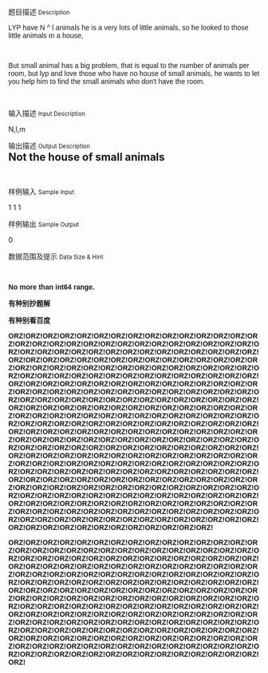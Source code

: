 <div class="panel panel-default">
<div class="area-title">
<span>
题目描述
<small>Description</small>
</span></div>
<div class="panel-body">

<p style="font-family: arial, sans-serif;">LYP have N ^ l animals he is a very lots of little animals, so he looked to those little animals m a house,</p><p style="font-family: arial, sans-serif;"><br></p><p style="font-family: arial, sans-serif;">But small animal has a big problem, that is equal to the number of animals per room, but lyp and love those who have no house of small animals, he wants to let you help him to find the small animals who don't have the room.</p><p><br></p>

</div>
</div>

<div class="panel panel-default">
<div class="area-title">
<span>
输入描述
<small>Input Description</small>
</span></div>
<div class="panel-body">
<p>N,l,m</p>

</div>
</div>
<div  class="panel panel-default">
<div class="area-title">
<span>
输出描述
<small>Output Description</small>
</span></div>
<div class="panel-body">

<p class="tgt" style="margin-top: 0px; margin-bottom: 10px; padding: 0px; border: 0px; font-size: 1.5em; font-weight: bold; line-height: 27px;">Not the house of small animals</p><p><br/></p>

</div>
</div>


<div class="panel panel-default">
<div class="area-title">
<span>
样例输入
<small>Sample Input</small>
</span></div>
<div class="panel-body">
<p>1 1 1</p>

</div>
</div>

<div class="panel panel-default">
<div class="area-title">
<span>
样例输出
<small>Sample Output</small>
</span></div>
<div class="panel-body">
<p>0</p>

</div>
</div>

<div class="panel panel-default">
<div class="area-title">
<span>
数据范围及提示
<small>Data Size & Hint</small>
</span></div>
<div class="panel-body">
<p><span style="font-family: arial, sans-serif; font-weight: bold;"><br></span></p><p><span style="font-family: arial, sans-serif; font-weight: bold;">No more than int64 range.</span></p><p><span style="font-family: arial, sans-serif; font-weight: bold;">有种别抄题解<br></span></p><p><span style="font-family: arial, sans-serif; font-weight: bold;">有种别看百度</span></p><p><span style="font-family: arial, sans-serif; font-weight: bold;"><span style="font-family: arial, sans-serif; font-weight: bold;">ORZ!</span><span style="font-family: arial, sans-serif; font-weight: bold;">ORZ!</span><span style="font-family: arial, sans-serif; font-weight: bold;">ORZ!</span><span style="font-family: arial, sans-serif; font-weight: bold;">ORZ!</span><span style="font-family: arial, sans-serif; font-weight: bold;">ORZ!</span><span style="font-family: arial, sans-serif; font-weight: bold;">ORZ!</span><span style="font-family: arial, sans-serif; font-weight: bold;">ORZ!</span><span style="font-family: arial, sans-serif; font-weight: bold;">ORZ!</span><span style="font-family: arial, sans-serif; font-weight: bold;">ORZ!</span><span style="font-family: arial, sans-serif; font-weight: bold;">ORZ!</span><span style="font-family: arial, sans-serif; font-weight: bold;">ORZ!</span><span style="font-family: arial, sans-serif; font-weight: bold;">ORZ!</span><span style="font-family: arial, sans-serif; font-weight: bold;">ORZ!</span><span style="font-family: arial, sans-serif; font-weight: bold;">ORZ!</span><span style="font-family: arial, sans-serif; font-weight: bold;">ORZ!</span><span style="font-family: arial, sans-serif; font-weight: bold;">ORZ!</span><span style="font-family: arial, sans-serif; font-weight: bold;">ORZ!</span><span style="font-family: arial, sans-serif; font-weight: bold;">ORZ!</span><span style="font-family: arial, sans-serif; font-weight: bold;">ORZ!</span><span style="font-family: arial, sans-serif; font-weight: bold;">ORZ!</span><span style="font-family: arial, sans-serif; font-weight: bold;">ORZ!</span><span style="font-family: arial, sans-serif; font-weight: bold;">ORZ!</span><span style="font-family: arial, sans-serif; font-weight: bold;">ORZ!</span><span style="font-family: arial, sans-serif; font-weight: bold;">ORZ!</span><span style="font-family: arial, sans-serif; font-weight: bold;">ORZ!</span><span style="font-family: arial, sans-serif; font-weight: bold;">ORZ!</span><span style="font-family: arial, sans-serif; font-weight: bold;">ORZ!</span><span style="font-family: arial, sans-serif; font-weight: bold;">ORZ!</span><span style="font-family: arial, sans-serif; font-weight: bold;">ORZ!</span><span style="font-family: arial, sans-serif; font-weight: bold;">ORZ!</span><span style="font-family: arial, sans-serif; font-weight: bold;">ORZ!</span><span style="font-family: arial, sans-serif; font-weight: bold;">ORZ!</span><span style="font-family: arial, sans-serif; font-weight: bold;">ORZ!</span><span style="font-family: arial, sans-serif; font-weight: bold;">ORZ!</span><span style="font-family: arial, sans-serif; font-weight: bold;">ORZ!</span><span style="font-family: arial, sans-serif; font-weight: bold;">ORZ!</span><span style="font-family: arial, sans-serif; font-weight: bold;">ORZ!</span><span style="font-family: arial, sans-serif; font-weight: bold;">ORZ!</span><span style="font-family: arial, sans-serif; font-weight: bold;">ORZ!</span><span style="font-family: arial, sans-serif; font-weight: bold;">ORZ!</span><span style="font-family: arial, sans-serif; font-weight: bold;">ORZ!</span><span style="font-family: arial, sans-serif; font-weight: bold;">ORZ!</span><span style="font-family: arial, sans-serif; font-weight: bold;">ORZ!</span><span style="font-family: arial, sans-serif; font-weight: bold;">ORZ!</span><span style="font-family: arial, sans-serif; font-weight: bold;">ORZ!</span><span style="font-family: arial, sans-serif; font-weight: bold;">ORZ!</span><span style="font-family: arial, sans-serif; font-weight: bold;">ORZ!</span><span style="font-family: arial, sans-serif; font-weight: bold;">ORZ!</span><span style="font-family: arial, sans-serif; font-weight: bold;">ORZ!</span><span style="font-family: arial, sans-serif; font-weight: bold;">ORZ!</span><span style="font-family: arial, sans-serif; font-weight: bold;">ORZ!</span><span style="font-family: arial, sans-serif; font-weight: bold;">ORZ!</span><span style="font-family: arial, sans-serif; font-weight: bold;">ORZ!</span><span style="font-family: arial, sans-serif; font-weight: bold;">ORZ!</span><span style="font-family: arial, sans-serif; font-weight: bold;">ORZ!</span><span style="font-family: arial, sans-serif; font-weight: bold;">ORZ!</span><span style="font-family: arial, sans-serif; font-weight: bold;">ORZ!</span><span style="font-family: arial, sans-serif; font-weight: bold;">ORZ!</span><span style="font-family: arial, sans-serif; font-weight: bold;">ORZ!</span><span style="font-family: arial, sans-serif; font-weight: bold;">ORZ!</span><span style="font-family: arial, sans-serif; font-weight: bold;">ORZ!</span><span style="font-family: arial, sans-serif; font-weight: bold;">ORZ!</span><span style="font-family: arial, sans-serif; font-weight: bold;">ORZ!</span><span style="font-family: arial, sans-serif; font-weight: bold;">ORZ!</span><span style="font-family: arial, sans-serif; font-weight: bold;">ORZ!</span><span style="font-family: arial, sans-serif; font-weight: bold;">ORZ!</span><span style="font-family: arial, sans-serif; font-weight: bold;">ORZ!</span><span style="font-family: arial, sans-serif; font-weight: bold;">ORZ!</span><span style="font-family: arial, sans-serif; font-weight: bold;">ORZ!</span><span style="font-family: arial, sans-serif; font-weight: bold;">ORZ!</span><span style="font-family: arial, sans-serif; font-weight: bold;">ORZ!</span><span style="font-family: arial, sans-serif; font-weight: bold;">ORZ!</span><span style="font-family: arial, sans-serif; font-weight: bold;">ORZ!</span><span style="font-family: arial, sans-serif; font-weight: bold;">ORZ!</span><span style="font-family: arial, sans-serif; font-weight: bold;">ORZ!</span><span style="font-family: arial, sans-serif; font-weight: bold;">ORZ!</span><span style="font-family: arial, sans-serif; font-weight: bold;">ORZ!</span><span style="font-family: arial, sans-serif; font-weight: bold;">ORZ!</span><span style="font-family: arial, sans-serif; font-weight: bold;">ORZ!</span><span style="font-family: arial, sans-serif; font-weight: bold;">ORZ!</span><span style="font-family: arial, sans-serif; font-weight: bold;">ORZ!</span><span style="font-family: arial, sans-serif; font-weight: bold;">ORZ!</span><span style="font-family: arial, sans-serif; font-weight: bold;">ORZ!</span><span style="font-family: arial, sans-serif; font-weight: bold;">ORZ!</span><span style="font-family: arial, sans-serif; font-weight: bold;">ORZ!</span><span style="font-family: arial, sans-serif; font-weight: bold;">ORZ!</span><span style="font-family: arial, sans-serif; font-weight: bold;">ORZ!</span><span style="font-family: arial, sans-serif; font-weight: bold;">ORZ!</span><span style="font-family: arial, sans-serif; font-weight: bold;">ORZ!</span><span style="font-family: arial, sans-serif; font-weight: bold;">ORZ!</span><span style="font-family: arial, sans-serif; font-weight: bold;">ORZ!</span><span style="font-family: arial, sans-serif; font-weight: bold;">ORZ!</span><span style="font-family: arial, sans-serif; font-weight: bold;">ORZ!</span><span style="font-family: arial, sans-serif; font-weight: bold;">ORZ!</span><span style="font-family: arial, sans-serif; font-weight: bold;">ORZ!</span><span style="font-family: arial, sans-serif; font-weight: bold;">ORZ!</span><span style="font-family: arial, sans-serif; font-weight: bold;">ORZ!</span><span style="font-family: arial, sans-serif; font-weight: bold;">ORZ!</span><span style="font-family: arial, sans-serif; font-weight: bold;">ORZ!</span><span style="font-family: arial, sans-serif; font-weight: bold;">ORZ!</span><span style="font-family: arial, sans-serif; font-weight: bold;">ORZ!</span><span style="font-family: arial, sans-serif; font-weight: bold;">ORZ!</span><span style="font-family: arial, sans-serif; font-weight: bold;">ORZ!</span><span style="font-family: arial, sans-serif; font-weight: bold;">ORZ!</span><span style="font-family: arial, sans-serif; font-weight: bold;">ORZ!</span><span style="font-family: arial, sans-serif; font-weight: bold;">ORZ!</span><span style="font-family: arial, sans-serif; font-weight: bold;">ORZ!</span><span style="font-family: arial, sans-serif; font-weight: bold;">ORZ!</span><span style="font-family: arial, sans-serif; font-weight: bold;">ORZ!</span><span style="font-family: arial, sans-serif; font-weight: bold;">ORZ!</span><span style="font-family: arial, sans-serif; font-weight: bold;">ORZ!</span><span style="font-family: arial, sans-serif; font-weight: bold;">ORZ!</span><span style="font-family: arial, sans-serif; font-weight: bold;">ORZ!</span><span style="font-family: arial, sans-serif; font-weight: bold;">ORZ!</span><span style="font-family: arial, sans-serif; font-weight: bold;">ORZ!</span><span style="font-family: arial, sans-serif; font-weight: bold;">ORZ!</span><span style="font-family: arial, sans-serif; font-weight: bold;">ORZ!</span><span style="font-family: arial, sans-serif; font-weight: bold;">ORZ!</span><span style="font-family: arial, sans-serif; font-weight: bold;">ORZ!</span><span style="font-family: arial, sans-serif; font-weight: bold;">ORZ!</span><span style="font-family: arial, sans-serif; font-weight: bold;">ORZ!</span><span style="font-family: arial, sans-serif; font-weight: bold;">ORZ!</span><span style="font-family: arial, sans-serif; font-weight: bold;">ORZ!</span><span style="font-family: arial, sans-serif; font-weight: bold;">ORZ!</span><span style="font-family: arial, sans-serif; font-weight: bold;">ORZ!</span><span style="font-family: arial, sans-serif; font-weight: bold;">ORZ!</span><span style="font-family: arial, sans-serif; font-weight: bold;">ORZ!</span><span style="font-family: arial, sans-serif; font-weight: bold;">ORZ!</span><span style="font-family: arial, sans-serif; font-weight: bold;">ORZ!</span><span style="font-family: arial, sans-serif; font-weight: bold;">ORZ!</span><span style="font-family: arial, sans-serif; font-weight: bold;">ORZ!</span><span style="font-family: arial, sans-serif; font-weight: bold;">ORZ!</span><span style="font-family: arial, sans-serif; font-weight: bold;">ORZ!</span><span style="font-family: arial, sans-serif; font-weight: bold;">ORZ!</span><span style="font-family: arial, sans-serif; font-weight: bold;">ORZ!</span><span style="font-family: arial, sans-serif; font-weight: bold;">ORZ!</span><span style="font-family: arial, sans-serif; font-weight: bold;">ORZ!</span><span style="font-family: arial, sans-serif; font-weight: bold;">ORZ!</span><span style="font-family: arial, sans-serif; font-weight: bold;">ORZ!</span><span style="font-family: arial, sans-serif; font-weight: bold;">ORZ!</span><span style="font-family: arial, sans-serif; font-weight: bold;">ORZ!</span><span style="font-family: arial, sans-serif; font-weight: bold;">ORZ!</span><span style="font-family: arial, sans-serif; font-weight: bold;">ORZ!</span><span style="font-family: arial, sans-serif; font-weight: bold;">ORZ!</span><span style="font-family: arial, sans-serif; font-weight: bold;">ORZ!</span><span style="font-family: arial, sans-serif; font-weight: bold;">ORZ!</span><span style="font-family: arial, sans-serif; font-weight: bold;">ORZ!</span><span style="font-family: arial, sans-serif; font-weight: bold;">ORZ!</span><span style="font-family: arial, sans-serif; font-weight: bold;">ORZ!</span><span style="font-family: arial, sans-serif; font-weight: bold;">ORZ!</span><span style="font-family: arial, sans-serif; font-weight: bold;">ORZ!</span><span style="font-family: arial, sans-serif; font-weight: bold;">ORZ!</span><span style="font-family: arial, sans-serif; font-weight: bold;">ORZ!</span><span style="font-family: arial, sans-serif; font-weight: bold;">ORZ!</span><span style="font-family: arial, sans-serif; font-weight: bold;">ORZ!</span><span style="font-family: arial, sans-serif; font-weight: bold;">ORZ!</span><span style="font-family: arial, sans-serif; font-weight: bold;">ORZ!</span><span style="font-family: arial, sans-serif; font-weight: bold;">ORZ!</span><span style="font-family: arial, sans-serif; font-weight: bold;">ORZ!</span><span style="font-family: arial, sans-serif; font-weight: bold;">ORZ!</span><span style="font-family: arial, sans-serif; font-weight: bold;">ORZ!</span><span style="font-family: arial, sans-serif; font-weight: bold;">ORZ!</span><span style="font-family: arial, sans-serif; font-weight: bold;">ORZ!</span><span style="font-family: arial, sans-serif; font-weight: bold;">ORZ!</span><span style="font-family: arial, sans-serif; font-weight: bold;">ORZ!</span><span style="font-family: arial, sans-serif; font-weight: bold;">ORZ!</span><span style="font-family: arial, sans-serif; font-weight: bold;">ORZ!</span><span style="font-family: arial, sans-serif; font-weight: bold;">ORZ!</span><span style="font-family: arial, sans-serif; font-weight: bold;">ORZ!</span><span style="font-family: arial, sans-serif; font-weight: bold;">ORZ!</span><span style="font-family: arial, sans-serif; font-weight: bold;">ORZ!</span><span style="font-family: arial, sans-serif; font-weight: bold;">ORZ!</span><span style="font-family: arial, sans-serif; font-weight: bold;">ORZ!</span><span style="font-family: arial, sans-serif; font-weight: bold;">ORZ!</span><span style="font-family: arial, sans-serif; font-weight: bold;">ORZ!</span><span style="font-family: arial, sans-serif; font-weight: bold;">ORZ!</span><span style="font-family: arial, sans-serif; font-weight: bold;">ORZ!</span><span style="font-family: arial, sans-serif; font-weight: bold;">ORZ!</span><span style="font-family: arial, sans-serif; font-weight: bold;">ORZ!</span><span style="font-family: arial, sans-serif; font-weight: bold;">ORZ!</span><span style="font-family: arial, sans-serif; font-weight: bold;">ORZ!</span><span style="font-family: arial, sans-serif; font-weight: bold;">ORZ!</span><span style="font-family: arial, sans-serif; font-weight: bold;">ORZ!</span><span style="font-family: arial, sans-serif; font-weight: bold;">ORZ!</span><span style="font-family: arial, sans-serif; font-weight: bold;">ORZ!</span><span style="font-family: arial, sans-serif; font-weight: bold;">ORZ!</span><span style="font-family: arial, sans-serif; font-weight: bold;">ORZ!</span><span style="font-family: arial, sans-serif; font-weight: bold;">ORZ!</span><span style="font-family: arial, sans-serif; font-weight: bold;">ORZ!</span><span style="font-family: arial, sans-serif; font-weight: bold;">ORZ!</span><span style="font-family: arial, sans-serif; font-weight: bold;">ORZ!</span><span style="font-family: arial, sans-serif; font-weight: bold;">ORZ!</span><span style="font-family: arial, sans-serif; font-weight: bold;">ORZ!</span><span style="font-family: arial, sans-serif; font-weight: bold;">ORZ!</span><span style="font-family: arial, sans-serif; font-weight: bold;">ORZ!</span><span style="font-family: arial, sans-serif; font-weight: bold;">ORZ!</span><span style="font-family: arial, sans-serif; font-weight: bold;">ORZ!</span><span style="font-family: arial, sans-serif; font-weight: bold;">ORZ!</span><span style="font-family: arial, sans-serif; font-weight: bold;">ORZ!</span><span style="font-family: arial, sans-serif; font-weight: bold;">ORZ!</span><span style="font-family: arial, sans-serif; font-weight: bold;">ORZ!</span><span style="font-family: arial, sans-serif; font-weight: bold;">ORZ!</span><span style="font-family: arial, sans-serif; font-weight: bold;">ORZ!</span><span style="font-family: arial, sans-serif; font-weight: bold;">ORZ!</span><span style="font-family: arial, sans-serif; font-weight: bold;">ORZ!</span><span style="font-family: arial, sans-serif; font-weight: bold;">ORZ!</span><span style="font-family: arial, sans-serif; font-weight: bold;">ORZ!</span><span style="font-family: arial, sans-serif; font-weight: bold;">ORZ!</span><span style="font-family: arial, sans-serif; font-weight: bold;">ORZ!</span><span style="font-family: arial, sans-serif; font-weight: bold;">ORZ!</span><span style="font-family: arial, sans-serif; font-weight: bold;">ORZ!</span><span style="font-family: arial, sans-serif; font-weight: bold;">ORZ!</span><span style="font-family: arial, sans-serif; font-weight: bold;">ORZ!</span><span style="font-family: arial, sans-serif; font-weight: bold;">ORZ!</span><span style="font-family: arial, sans-serif; font-weight: bold;">ORZ!</span><span style="font-family: arial, sans-serif; font-weight: bold;">ORZ!</span><span style="font-family: arial, sans-serif; font-weight: bold;">ORZ!</span><span style="font-family: arial, sans-serif; font-weight: bold;">ORZ!</span><span style="font-family: arial, sans-serif; font-weight: bold;">ORZ!</span><span style="font-family: arial, sans-serif; font-weight: bold;">ORZ!</span><span style="font-family: arial, sans-serif; font-weight: bold;">ORZ!</span><span style="font-family: arial, sans-serif; font-weight: bold;">ORZ!</span><span style="font-family: arial, sans-serif; font-weight: bold;">ORZ!</span><span style="font-family: arial, sans-serif; font-weight: bold;">ORZ!</span><span style="font-family: arial, sans-serif; font-weight: bold;">ORZ!</span><span style="font-family: arial, sans-serif; font-weight: bold;">ORZ!</span><span style="font-family: arial, sans-serif; font-weight: bold;">ORZ!</span><span style="font-family: arial, sans-serif; font-weight: bold;">ORZ!</span><span style="font-family: arial, sans-serif; font-weight: bold;">ORZ!</span><span style="font-family: arial, sans-serif; font-weight: bold;">ORZ!</span><span style="font-family: arial, sans-serif; font-weight: bold;">ORZ!</span><span style="font-family: arial, sans-serif; font-weight: bold;">ORZ!</span><span style="font-family: arial, sans-serif; font-weight: bold;">ORZ!</span><span style="font-family: arial, sans-serif; font-weight: bold;">ORZ!</span><span style="font-family: arial, sans-serif; font-weight: bold;">ORZ!</span><span style="font-family: arial, sans-serif; font-weight: bold;">ORZ!</span><span style="font-family: arial, sans-serif; font-weight: bold;">ORZ!</span><span style="font-family: arial, sans-serif; font-weight: bold;">ORZ!</span><span style="font-family: arial, sans-serif; font-weight: bold;">ORZ!</span><span style="font-family: arial, sans-serif; font-weight: bold;">ORZ!</span><span style="font-family: arial, sans-serif; font-weight: bold;">ORZ!</span><span style="font-family: arial, sans-serif; font-weight: bold;">ORZ!</span><span style="font-family: arial, sans-serif; font-weight: bold;">ORZ!</span><span style="font-family: arial, sans-serif; font-weight: bold;">ORZ!</span><span style="font-family: arial, sans-serif; font-weight: bold;">ORZ!</span><span style="font-family: arial, sans-serif; font-weight: bold;">ORZ!</span><span style="font-family: arial, sans-serif; font-weight: bold;">ORZ!</span><span style="font-family: arial, sans-serif; font-weight: bold;">ORZ!</span><span style="font-family: arial, sans-serif; font-weight: bold;">ORZ!</span><span style="font-family: arial, sans-serif; font-weight: bold;">ORZ!</span><span style="font-family: arial, sans-serif; font-weight: bold;">ORZ!</span><span style="font-family: arial, sans-serif; font-weight: bold;">ORZ!</span><span style="font-family: arial, sans-serif; font-weight: bold;">ORZ!</span><span style="font-family: arial, sans-serif; font-weight: bold;">ORZ!</span><span style="font-family: arial, sans-serif; font-weight: bold;">ORZ!</span><span style="font-family: arial, sans-serif; font-weight: bold;">ORZ!</span><span style="font-family: arial, sans-serif; font-weight: bold;">ORZ!</span><span style="font-family: arial, sans-serif; font-weight: bold;">ORZ!</span><span style="font-family: arial, sans-serif; font-weight: bold;">ORZ!</span><span style="font-family: arial, sans-serif; font-weight: bold;">ORZ!</span><span style="font-family: arial, sans-serif; font-weight: bold;">ORZ!</span><span style="font-family: arial, sans-serif; font-weight: bold;">ORZ!</span><span style="font-family: arial, sans-serif; font-weight: bold;">ORZ!</span><span style="font-family: arial, sans-serif; font-weight: bold;">ORZ!</span><span style="font-family: arial, sans-serif; font-weight: bold;">ORZ!</span><span style="font-family: arial, sans-serif; font-weight: bold;">ORZ!</span><span style="font-family: arial, sans-serif; font-weight: bold;">ORZ!</span><span style="font-family: arial, sans-serif; font-weight: bold;">ORZ!</span><span style="font-family: arial, sans-serif; font-weight: bold;">ORZ!</span><span style="font-family: arial, sans-serif; font-weight: bold;">ORZ!</span><span style="font-family: arial, sans-serif; font-weight: bold;">ORZ!</span><span style="font-family: arial, sans-serif; font-weight: bold;">ORZ!</span><span style="font-family: arial, sans-serif; font-weight: bold;">ORZ!</span><span style="font-family: arial, sans-serif; font-weight: bold;">ORZ!</span><span style="font-family: arial, sans-serif; font-weight: bold;">ORZ!</span><span style="font-family: arial, sans-serif; font-weight: bold;">ORZ!</span><span style="font-family: arial, sans-serif; font-weight: bold;">ORZ!</span><span style="font-family: arial, sans-serif; font-weight: bold;">ORZ!</span><span style="font-family: arial, sans-serif; font-weight: bold;">ORZ!</span><span style="font-family: arial, sans-serif; font-weight: bold;">ORZ!</span><span style="font-family: arial, sans-serif; font-weight: bold;">ORZ!</span><span style="font-family: arial, sans-serif; font-weight: bold;">ORZ!</span><span style="font-family: arial, sans-serif; font-weight: bold;">ORZ!</span><span style="font-family: arial, sans-serif; font-weight: bold;">ORZ!</span><span style="font-family: arial, sans-serif; font-weight: bold;">ORZ!</span><span style="font-family: arial, sans-serif; font-weight: bold;">ORZ!</span><span style="font-family: arial, sans-serif; font-weight: bold;">ORZ!</span><span style="font-family: arial, sans-serif; font-weight: bold;">ORZ!</span><span style="font-family: arial, sans-serif; font-weight: bold;">ORZ!</span><span style="font-family: arial, sans-serif; font-weight: bold;">ORZ!</span><span style="font-family: arial, sans-serif; font-weight: bold;">ORZ!</span><span style="font-family: arial, sans-serif; font-weight: bold;">ORZ!</span><span style="font-family: arial, sans-serif; font-weight: bold;">ORZ!</span><span style="font-family: arial, sans-serif; font-weight: bold;">ORZ!</span><span style="font-family: arial, sans-serif; font-weight: bold;">ORZ!</span><span style="font-family: arial, sans-serif; font-weight: bold;">ORZ!</span><span style="font-family: arial, sans-serif; font-weight: bold;">ORZ!</span><span style="font-family: arial, sans-serif; font-weight: bold;">ORZ!</span><span style="font-family: arial, sans-serif; font-weight: bold;">ORZ!</span><span style="font-family: arial, sans-serif; font-weight: bold;">ORZ!</span><span style="font-family: arial, sans-serif; font-weight: bold;">ORZ!</span><span style="font-family: arial, sans-serif; font-weight: bold;">ORZ!</span><span style="font-family: arial, sans-serif; font-weight: bold;">ORZ!</span><span style="font-family: arial, sans-serif; font-weight: bold;">ORZ!</span><span style="font-family: arial, sans-serif; font-weight: bold;">ORZ!</span><span style="font-family: arial, sans-serif; font-weight: bold;">ORZ!</span><span style="font-family: arial, sans-serif; font-weight: bold;">ORZ!</span><span style="font-family: arial, sans-serif; font-weight: bold;">ORZ!</span><span style="font-family: arial, sans-serif; font-weight: bold;">ORZ!</span><span style="font-family: arial, sans-serif; font-weight: bold;">ORZ!</span><span style="font-family: arial, sans-serif; font-weight: bold;">ORZ!</span><span style="font-family: arial, sans-serif; font-weight: bold;">ORZ!</span><span style="font-family: arial, sans-serif; font-weight: bold;">ORZ!</span><span style="font-family: arial, sans-serif; font-weight: bold;">ORZ!</span><span style="font-family: arial, sans-serif; font-weight: bold;">ORZ!</span><span style="font-family: arial, sans-serif; font-weight: bold;">ORZ!</span><span style="font-family: arial, sans-serif; font-weight: bold;">ORZ!</span><span style="font-family: arial, sans-serif; font-weight: bold;">ORZ!</span><span style="font-family: arial, sans-serif; font-weight: bold;">ORZ!</span><span style="font-family: arial, sans-serif; font-weight: bold;">ORZ!</span><span style="font-family: arial, sans-serif; font-weight: bold;">ORZ!</span><span style="font-family: arial, sans-serif; font-weight: bold;">ORZ!</span><span style="font-family: arial, sans-serif; font-weight: bold;">ORZ!</span><span style="font-family: arial, sans-serif; font-weight: bold;">ORZ!</span><span style="font-family: arial, sans-serif; font-weight: bold;">ORZ!</span><span style="font-family: arial, sans-serif; font-weight: bold;">ORZ!</span><span style="font-family: arial, sans-serif; font-weight: bold;">ORZ!</span><span style="font-family: arial, sans-serif; font-weight: bold;">ORZ!</span><span style="font-family: arial, sans-serif; font-weight: bold;">ORZ!</span><span style="font-family: arial, sans-serif; font-weight: bold;">ORZ!</span><span style="font-family: arial, sans-serif; font-weight: bold;">ORZ!</span><span style="font-family: arial, sans-serif; font-weight: bold;">ORZ!</span><span style="font-family: arial, sans-serif; font-weight: bold;">ORZ!</span><span style="font-family: arial, sans-serif; font-weight: bold;">ORZ!</span><span style="font-family: arial, sans-serif; font-weight: bold;">ORZ!</span><span style="font-family: arial, sans-serif; font-weight: bold;">ORZ!</span><span style="font-family: arial, sans-serif; font-weight: bold;">ORZ!</span><span style="font-family: arial, sans-serif; font-weight: bold;">ORZ!</span><span style="font-family: arial, sans-serif; font-weight: bold;">ORZ!</span><span style="font-family: arial, sans-serif; font-weight: bold;">ORZ!</span><span style="font-family: arial, sans-serif; font-weight: bold;">ORZ!</span><span style="font-family: arial, sans-serif; font-weight: bold;">ORZ!</span><span style="font-family: arial, sans-serif; font-weight: bold;">ORZ!</span><span style="font-family: arial, sans-serif; font-weight: bold;">ORZ!</span><span style="font-family: arial, sans-serif; font-weight: bold;">ORZ!</span><span style="font-family: arial, sans-serif; font-weight: bold;">ORZ!</span><span style="font-family: arial, sans-serif; font-weight: bold;">ORZ!</span><span style="font-family: arial, sans-serif; font-weight: bold;">ORZ!</span><span style="font-family: arial, sans-serif; font-weight: bold;">ORZ!</span><span style="font-family: arial, sans-serif; font-weight: bold;">ORZ!</span><span style="font-family: arial, sans-serif; font-weight: bold;">ORZ!</span><span style="font-family: arial, sans-serif; font-weight: bold;">ORZ!</span><span style="font-family: arial, sans-serif; font-weight: bold;">ORZ!</span><span style="font-family: arial, sans-serif; font-weight: bold;">ORZ!</span><span style="font-family: arial, sans-serif; font-weight: bold;">ORZ!</span><span style="font-family: arial, sans-serif; font-weight: bold;">ORZ!</span><span style="font-family: arial, sans-serif; font-weight: bold;">ORZ!</span><span style="font-family: arial, sans-serif; font-weight: bold;">ORZ!</span><span style="font-family: arial, sans-serif; font-weight: bold;">ORZ!</span><span style="font-family: arial, sans-serif; font-weight: bold;">ORZ!</span><span style="font-family: arial, sans-serif; font-weight: bold;">ORZ!</span><span style="font-family: arial, sans-serif; font-weight: bold;">ORZ!</span><span style="font-family: arial, sans-serif; font-weight: bold;">ORZ!</span><span style="font-family: arial, sans-serif; font-weight: bold;">ORZ!</span></span></p><p><span style="font-family: arial, sans-serif; font-weight: bold;"><span style="font-family: arial, sans-serif; font-weight: bold;">ORZ!</span><span style="font-family: arial, sans-serif; font-weight: bold;">ORZ!</span><span style="font-family: arial, sans-serif; font-weight: bold;">ORZ!</span><span style="font-family: arial, sans-serif; font-weight: bold;">ORZ!</span><span style="font-family: arial, sans-serif; font-weight: bold;">ORZ!</span><span style="font-family: arial, sans-serif; font-weight: bold;">ORZ!</span><span style="font-family: arial, sans-serif; font-weight: bold;">ORZ!</span><span style="font-family: arial, sans-serif; font-weight: bold;">ORZ!</span><span style="font-family: arial, sans-serif; font-weight: bold;">ORZ!</span><span style="font-family: arial, sans-serif; font-weight: bold;">ORZ!</span><span style="font-family: arial, sans-serif; font-weight: bold;">ORZ!</span><span style="font-family: arial, sans-serif; font-weight: bold;">ORZ!</span><span style="font-family: arial, sans-serif; font-weight: bold;">ORZ!</span><span style="font-family: arial, sans-serif; font-weight: bold;">ORZ!</span><span style="font-family: arial, sans-serif; font-weight: bold;">ORZ!</span><span style="font-family: arial, sans-serif; font-weight: bold;">ORZ!</span><span style="font-family: arial, sans-serif; font-weight: bold;">ORZ!</span><span style="font-family: arial, sans-serif; font-weight: bold;">ORZ!</span><span style="font-family: arial, sans-serif; font-weight: bold;">ORZ!</span><span style="font-family: arial, sans-serif; font-weight: bold;">ORZ!</span><span style="font-family: arial, sans-serif; font-weight: bold;">ORZ!</span><span style="font-family: arial, sans-serif; font-weight: bold;">ORZ!</span><span style="font-family: arial, sans-serif; font-weight: bold;">ORZ!</span><span style="font-family: arial, sans-serif; font-weight: bold;">ORZ!</span><span style="font-family: arial, sans-serif; font-weight: bold;">ORZ!</span><span style="font-family: arial, sans-serif; font-weight: bold;">ORZ!</span><span style="font-family: arial, sans-serif; font-weight: bold;">ORZ!</span><span style="font-family: arial, sans-serif; font-weight: bold;">ORZ!</span><span style="font-family: arial, sans-serif; font-weight: bold;">ORZ!</span><span style="font-family: arial, sans-serif; font-weight: bold;">ORZ!</span><span style="font-family: arial, sans-serif; font-weight: bold;">ORZ!</span><span style="font-family: arial, sans-serif; font-weight: bold;">ORZ!</span><span style="font-family: arial, sans-serif; font-weight: bold;">ORZ!</span><span style="font-family: arial, sans-serif; font-weight: bold;">ORZ!</span><span style="font-family: arial, sans-serif; font-weight: bold;">ORZ!</span><span style="font-family: arial, sans-serif; font-weight: bold;">ORZ!</span><span style="font-family: arial, sans-serif; font-weight: bold;">ORZ!</span><span style="font-family: arial, sans-serif; font-weight: bold;">ORZ!</span><span style="font-family: arial, sans-serif; font-weight: bold;">ORZ!</span><span style="font-family: arial, sans-serif; font-weight: bold;">ORZ!</span><span style="font-family: arial, sans-serif; font-weight: bold;">ORZ!</span><span style="font-family: arial, sans-serif; font-weight: bold;">ORZ!</span><span style="font-family: arial, sans-serif; font-weight: bold;">ORZ!</span><span style="font-family: arial, sans-serif; font-weight: bold;">ORZ!</span><span style="font-family: arial, sans-serif; font-weight: bold;">ORZ!</span><span style="font-family: arial, sans-serif; font-weight: bold;">ORZ!</span><span style="font-family: arial, sans-serif; font-weight: bold;">ORZ!</span><span style="font-family: arial, sans-serif; font-weight: bold;">ORZ!</span><span style="font-family: arial, sans-serif; font-weight: bold;">ORZ!</span><span style="font-family: arial, sans-serif; font-weight: bold;">ORZ!</span><span style="font-family: arial, sans-serif; font-weight: bold;">ORZ!</span><span style="font-family: arial, sans-serif; font-weight: bold;">ORZ!</span><span style="font-family: arial, sans-serif; font-weight: bold;">ORZ!</span><span style="font-family: arial, sans-serif; font-weight: bold;">ORZ!</span><span style="font-family: arial, sans-serif; font-weight: bold;">ORZ!</span><span style="font-family: arial, sans-serif; font-weight: bold;">ORZ!</span><span style="font-family: arial, sans-serif; font-weight: bold;">ORZ!</span><span style="font-family: arial, sans-serif; font-weight: bold;">ORZ!</span><span style="font-family: arial, sans-serif; font-weight: bold;">ORZ!</span><span style="font-family: arial, sans-serif; font-weight: bold;">ORZ!</span><span style="font-family: arial, sans-serif; font-weight: bold;">ORZ!</span><span style="font-family: arial, sans-serif; font-weight: bold;">ORZ!</span><span style="font-family: arial, sans-serif; font-weight: bold;">ORZ!</span><span style="font-family: arial, sans-serif; font-weight: bold;">ORZ!</span><span style="font-family: arial, sans-serif; font-weight: bold;">ORZ!</span><span style="font-family: arial, sans-serif; font-weight: bold;">ORZ!</span><span style="font-family: arial, sans-serif; font-weight: bold;">ORZ!</span><span style="font-family: arial, sans-serif; font-weight: bold;">ORZ!</span><span style="font-family: arial, sans-serif; font-weight: bold;">ORZ!</span><span style="font-family: arial, sans-serif; font-weight: bold;">ORZ!</span><span style="font-family: arial, sans-serif; font-weight: bold;">ORZ!</span><span style="font-family: arial, sans-serif; font-weight: bold;">ORZ!</span><span style="font-family: arial, sans-serif; font-weight: bold;">ORZ!</span><span style="font-family: arial, sans-serif; font-weight: bold;">ORZ!</span><span style="font-family: arial, sans-serif; font-weight: bold;">ORZ!</span><span style="font-family: arial, sans-serif; font-weight: bold;">ORZ!</span><span style="font-family: arial, sans-serif; font-weight: bold;">ORZ!</span><span style="font-family: arial, sans-serif; font-weight: bold;">ORZ!</span><span style="font-family: arial, sans-serif; font-weight: bold;">ORZ!</span><span style="font-family: arial, sans-serif; font-weight: bold;">ORZ!</span><span style="font-family: arial, sans-serif; font-weight: bold;">ORZ!</span><span style="font-family: arial, sans-serif; font-weight: bold;">ORZ!</span><span style="font-family: arial, sans-serif; font-weight: bold;">ORZ!</span><span style="font-family: arial, sans-serif; font-weight: bold;">ORZ!</span><span style="font-family: arial, sans-serif; font-weight: bold;">ORZ!</span><span style="font-family: arial, sans-serif; font-weight: bold;">ORZ!</span><span style="font-family: arial, sans-serif; font-weight: bold;">ORZ!</span><span style="font-family: arial, sans-serif; font-weight: bold;">ORZ!</span><span style="font-family: arial, sans-serif; font-weight: bold;">ORZ!</span><span style="font-family: arial, sans-serif; font-weight: bold;">ORZ!</span><span style="font-family: arial, sans-serif; font-weight: bold;">ORZ!</span><span style="font-family: arial, sans-serif; font-weight: bold;">ORZ!</span><span style="font-family: arial, sans-serif; font-weight: bold;">ORZ!</span><span style="font-family: arial, sans-serif; font-weight: bold;">ORZ!</span><span style="font-family: arial, sans-serif; font-weight: bold;">ORZ!</span><span style="font-family: arial, sans-serif; font-weight: bold;">ORZ!</span><span style="font-family: arial, sans-serif; font-weight: bold;">ORZ!</span><span style="font-family: arial, sans-serif; font-weight: bold;">ORZ!</span><span style="font-family: arial, sans-serif; font-weight: bold;">ORZ!</span><span style="font-family: arial, sans-serif; font-weight: bold;">ORZ!</span><span style="font-family: arial, sans-serif; font-weight: bold;">ORZ!</span><span style="font-family: arial, sans-serif; font-weight: bold;">ORZ!</span><span style="font-family: arial, sans-serif; font-weight: bold;">ORZ!</span><span style="font-family: arial, sans-serif; font-weight: bold;">ORZ!</span><span style="font-family: arial, sans-serif; font-weight: bold;">ORZ!</span><span style="font-family: arial, sans-serif; font-weight: bold;">ORZ!</span><span style="font-family: arial, sans-serif; font-weight: bold;">ORZ!</span><span style="font-family: arial, sans-serif; font-weight: bold;">ORZ!</span><span style="font-family: arial, sans-serif; font-weight: bold;">ORZ!</span><span style="font-family: arial, sans-serif; font-weight: bold;">ORZ!</span><span style="font-family: arial, sans-serif; font-weight: bold;">ORZ!</span><span style="font-family: arial, sans-serif; font-weight: bold;">ORZ!</span><span style="font-family: arial, sans-serif; font-weight: bold;">ORZ!</span><span style="font-family: arial, sans-serif; font-weight: bold;">ORZ!</span><span style="font-family: arial, sans-serif; font-weight: bold;">ORZ!</span><span style="font-family: arial, sans-serif; font-weight: bold;">ORZ!</span><span style="font-family: arial, sans-serif; font-weight: bold;">ORZ!</span><span style="font-family: arial, sans-serif; font-weight: bold;">ORZ!</span><span style="font-family: arial, sans-serif; font-weight: bold;">ORZ!</span><span style="font-family: arial, sans-serif; font-weight: bold;">ORZ!</span><span style="font-family: arial, sans-serif; font-weight: bold;">ORZ!</span><span style="font-family: arial, sans-serif; font-weight: bold;">ORZ!</span><span style="font-family: arial, sans-serif; font-weight: bold;">ORZ!</span><span style="font-family: arial, sans-serif; font-weight: bold;">ORZ!</span><span style="font-family: arial, sans-serif; font-weight: bold;">ORZ!</span><span style="font-family: arial, sans-serif; font-weight: bold;">ORZ!</span><span style="font-family: arial, sans-serif; font-weight: bold;">ORZ!</span><span style="font-family: arial, sans-serif; font-weight: bold;">ORZ!</span><span style="font-family: arial, sans-serif; font-weight: bold;">ORZ!</span><span style="font-family: arial, sans-serif; font-weight: bold;">ORZ!</span><span style="font-family: arial, sans-serif; font-weight: bold;">ORZ!</span><span style="font-family: arial, sans-serif; font-weight: bold;">ORZ!</span><span style="font-family: arial, sans-serif; font-weight: bold;">ORZ!</span><span style="font-family: arial, sans-serif; font-weight: bold;">ORZ!</span><span style="font-family: arial, sans-serif; font-weight: bold;">ORZ!</span><span style="font-family: arial, sans-serif; font-weight: bold;">ORZ!</span><span style="font-family: arial, sans-serif; font-weight: bold;">ORZ!</span><span style="font-family: arial, sans-serif; font-weight: bold;">ORZ!</span><span style="font-family: arial, sans-serif; font-weight: bold;">ORZ!</span><span style="font-family: arial, sans-serif; font-weight: bold;">ORZ!</span><span style="font-family: arial, sans-serif; font-weight: bold;">ORZ!</span><span style="font-family: arial, sans-serif; font-weight: bold;">ORZ!</span><span style="font-family: arial, sans-serif; font-weight: bold;">ORZ!</span><span style="font-family: arial, sans-serif; font-weight: bold;">ORZ!</span><span style="font-family: arial, sans-serif; font-weight: bold;">ORZ!</span><span style="font-family: arial, sans-serif; font-weight: bold;">ORZ!</span><span style="font-family: arial, sans-serif; font-weight: bold;">ORZ!</span><span style="font-family: arial, sans-serif; font-weight: bold;">ORZ!</span><span style="font-family: arial, sans-serif; font-weight: bold;">ORZ!</span><span style="font-family: arial, sans-serif; font-weight: bold;">ORZ!</span><span style="font-family: arial, sans-serif; font-weight: bold;">ORZ!</span><span style="font-family: arial, sans-serif; font-weight: bold;">ORZ!</span><span style="font-family: arial, sans-serif; font-weight: bold;">ORZ!</span><span style="font-family: arial, sans-serif; font-weight: bold;">ORZ!</span><span style="font-family: arial, sans-serif; font-weight: bold;">ORZ!</span><span style="font-family: arial, sans-serif; font-weight: bold;">ORZ!</span><span style="font-family: arial, sans-serif; font-weight: bold;">ORZ!</span><span style="font-family: arial, sans-serif; font-weight: bold;">ORZ!</span><span style="font-family: arial, sans-serif; font-weight: bold;">ORZ!</span><span style="font-family: arial, sans-serif; font-weight: bold;">ORZ!</span><span style="font-family: arial, sans-serif; font-weight: bold;">ORZ!</span><span style="font-family: arial, sans-serif; font-weight: bold;">ORZ!</span><span style="font-family: arial, sans-serif; font-weight: bold;">ORZ!</span><span style="font-family: arial, sans-serif; font-weight: bold;">ORZ!<span style="font-family: arial, sans-serif; font-weight: bold;">ORZ!</span><span style="font-family: arial, sans-serif; font-weight: bold;">ORZ!</span><span style="font-family: arial, sans-serif; font-weight: bold;">ORZ!</span><span style="font-family: arial, sans-serif; font-weight: bold;">ORZ!</span><span style="font-family: arial, sans-serif; font-weight: bold;">ORZ!</span><span style="font-family: arial, sans-serif; font-weight: bold;">ORZ!</span><span style="font-family: arial, sans-serif; font-weight: bold;">ORZ!</span><span style="font-family: arial, sans-serif; font-weight: bold;">ORZ!</span><span style="font-family: arial, sans-serif; font-weight: bold;">ORZ!</span><span style="font-family: arial, sans-serif; font-weight: bold;">ORZ!</span><span style="font-family: arial, sans-serif; font-weight: bold;">ORZ!</span><span style="font-family: arial, sans-serif; font-weight: bold;">ORZ!</span><span style="font-family: arial, sans-serif; font-weight: bold;">ORZ!</span><span style="font-family: arial, sans-serif; font-weight: bold;">ORZ!</span><span style="font-family: arial, sans-serif; font-weight: bold;">ORZ!</span><span style="font-family: arial, sans-serif; font-weight: bold;">ORZ!</span><span style="font-family: arial, sans-serif; font-weight: bold;">ORZ!</span><span style="font-family: arial, sans-serif; font-weight: bold;">ORZ!</span><span style="font-family: arial, sans-serif; font-weight: bold;">ORZ!</span><span style="font-family: arial, sans-serif; font-weight: bold;">ORZ!</span><span style="font-family: arial, sans-serif; font-weight: bold;">ORZ!</span><span style="font-family: arial, sans-serif; font-weight: bold;">ORZ!</span><span style="font-family: arial, sans-serif; font-weight: bold;">ORZ!</span><span style="font-family: arial, sans-serif; font-weight: bold;">ORZ!</span><span style="font-family: arial, sans-serif; font-weight: bold;">ORZ!</span><span style="font-family: arial, sans-serif; font-weight: bold;">ORZ!</span><span style="font-family: arial, sans-serif; font-weight: bold;">ORZ!</span><span style="font-family: arial, sans-serif; font-weight: bold;">ORZ!</span><span style="font-family: arial, sans-serif; font-weight: bold;">ORZ!</span><span style="font-family: arial, sans-serif; font-weight: bold;">ORZ!</span><span style="font-family: arial, sans-serif; font-weight: bold;">ORZ!</span><span style="font-family: arial, sans-serif; font-weight: bold;">ORZ!</span><span style="font-family: arial, sans-serif; font-weight: bold;">ORZ!</span><span style="font-family: arial, sans-serif; font-weight: bold;">ORZ!</span><span style="font-family: arial, sans-serif; font-weight: bold;">ORZ!</span><span style="font-family: arial, sans-serif; font-weight: bold;">ORZ!</span><span style="font-family: arial, sans-serif; font-weight: bold;">ORZ!</span><span style="font-family: arial, sans-serif; font-weight: bold;">ORZ!</span><span style="font-family: arial, sans-serif; font-weight: bold;">ORZ!</span><span style="font-family: arial, sans-serif; font-weight: bold;">ORZ!</span><span style="font-family: arial, sans-serif; font-weight: bold;">ORZ!</span><span style="font-family: arial, sans-serif; font-weight: bold;">ORZ!</span><span style="font-family: arial, sans-serif; font-weight: bold;">ORZ!</span><span style="font-family: arial, sans-serif; font-weight: bold;">ORZ!</span><span style="font-family: arial, sans-serif; font-weight: bold;">ORZ!</span><span style="font-family: arial, sans-serif; font-weight: bold;">ORZ!</span><span style="font-family: arial, sans-serif; font-weight: bold;">ORZ!</span><span style="font-family: arial, sans-serif; font-weight: bold;">ORZ!</span><span style="font-family: arial, sans-serif; font-weight: bold;">ORZ!</span><span style="font-family: arial, sans-serif; font-weight: bold;">ORZ!</span><span style="font-family: arial, sans-serif; font-weight: bold;">ORZ!</span><span style="font-family: arial, sans-serif; font-weight: bold;">ORZ!</span><span style="font-family: arial, sans-serif; font-weight: bold;">ORZ!</span><span style="font-family: arial, sans-serif; font-weight: bold;">ORZ!</span><span style="font-family: arial, sans-serif; font-weight: bold;">ORZ!</span><span style="font-family: arial, sans-serif; font-weight: bold;">ORZ!<span style="font-family: arial, sans-serif; font-weight: bold;">ORZ!</span></span></span></span></p>
</div>
</div>